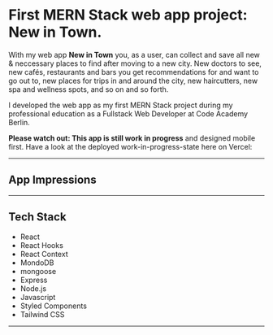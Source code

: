 # First MERN Stack web app project: New in Town.

With my web app **New in Town** you, as a user, can collect and save all new & neccessary places to find after moving to a new city. New doctors to see, new cafés, restaurants and bars you get recommendations for and want to go out to, new places for trips in and around the city, new haircutters, new spa and wellness spots, and so on and so forth.

I developed the web app as my first MERN Stack project during my professional education as a Fullstack Web Developer at Code Academy Berlin. 

**Please watch out: This app is still work in progress** and designed mobile first. Have a look at the deployed work-in-progress-state here on Vercel: 


---

## App Impressions

---

## Tech Stack

- React
- React Hooks
- React Context
- MondoDB
- mongoose
- Express
- Node.js
- Javascript
- Styled Components
- Tailwind CSS


---

